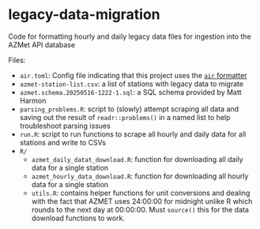 # legacy-data-migration
Code for formatting hourly and daily legacy data files for ingestion into the AZMet API database


Files:

- `air.toml`: Config file indicating that this project uses the [`air` formatter](https://posit-dev.github.io/air/formatter.html)
- `azmet-station-list.csv`: a list of stations with legacy data to migrate
- `azmet.schema.20250516-1222-1.sql`: a SQL schema provided by Matt Harmon
- `parsing_problems.R`: script to (slowly) attempt scraping all data and saving out the result of `readr::problems()` in a named list to help troubleshoot parsing issues
- `run.R`: script to run functions to scrape all hourly and daily data for all stations and write to CSVs
- `R/`
    - `azmet_daily_datat_download.R`: function for downloading all daily data for a single station
    - `azmet_hourly_data_download.R`: function for downloading all hourly data for a single station
    - `utils.R`: contains helper functions for unit conversions and dealing with the fact that AZMET uses 24:00:00 for midnight unlike R which rounds to the next day at 00:00:00. Must `source()` this for the data download functions to work.